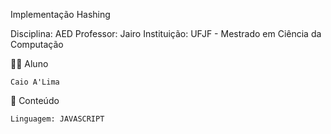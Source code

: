  Implementação Hashing

Disciplina: AED
Professor: Jairo
Instituição: UFJF - Mestrado em Ciência da Computação

👨‍🏫 Aluno

    Caio A'Lima

📌 Conteúdo

    Linguagem: JAVASCRIPT